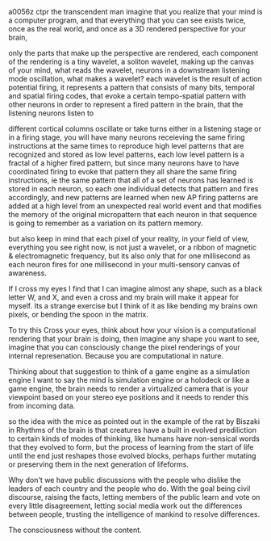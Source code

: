 a0056z ctpr
the transcendent man
imagine that you realize that your mind is a computer program,
and that everything that you can see exists twice, once as the real world, and once as a 3D rendered perspective for your brain,

only the parts that make up the perspective are rendered, each component of the rendering is a tiny wavelet, a soliton wavelet, making up the canvas of your mind, what reads the wavelet, neurons in a downstream listening mode oscillation, what makes a wavelet? each wavelet is the result of action potential firing, it represents a pattern that consists of many bits, temporal and spatial firing codes, that evoke a certain tempo-spatial pattern with other neurons in order to represent a fired pattern in the brain, that the listening neurons listen to

different cortical columns oscillate or take turns either in a listening stage or in a firing stage, you will have many neurons receieving the same firing instructions at the same times to reproduce high level patterns that are recognized and stored as low level patterns, each low level pattern is a fractal of a higher fired pattern, but since many neurons have to have coordinated firing to evoke that pattern they all share the same firing instructions, ie the same pattern that all of a set of neurons has learned is stored in each neuron, so each one individual detects that pattern and fires accordingly, and new patterns are learned when new AP firing patterns are added at a high level from an unexpected real world event and that modifies the memory of the original micropattern that each neuron in that sequence is going to remember as a variation on its pattern memory.

but also keep in mind that each pixel of your reality, in your field of view, everything you see right now, is not just a wavelet, or a ribbon of magnetic & electromagnetic frequency, but its also only that for one millisecond as each neuron fires for one millisecond in your multi-sensory canvas of awareness.

If I cross my eyes I find that I can imagine almost any shape, such as a black letter W, and X, and even a cross and my brain will make it appear for myself. Its a strange exercise but I think of it as like bending my brains own pixels, or bending the spoon in the matrix.

To try this Cross your eyes, think about how your vision is a computational rendering that your brain is doing, then imagine any shape you want to see, imagine that you can consciously change the pixel renderings of your internal represenation. Because you are computational in nature.

Thinking about that suggestion to think of a game engine as a simulation engine
I want to say the mind is simulation engine or a holodeck or like a game engine, the brain needs to render a virtualized camera that is your viewpoint based on your stereo eye positions and it needs to render this from incoming data.

so the idea with the mice as pointed out in the example of the rat by Biszaki in Rhythms of the brain
is that creatures have a built in evolved prediliction to certain kinds of modes of thinking, like humans have non-sensical words that they evolved to form, but the process of learning from the start of life until the end just reshapes those evolved blocks, perhaps further mutating or preserving them in the next generation of lifeforms.  

Why don't we have public discussions with the people who dislike the leaders of each country and the people who do. With the goal being civil discourse, raising the facts, letting members of the public learn and vote on every little disagreement, letting social media work out the differences between people, trusting the intelligence of mankind to resolve differences.

The consciousness without the content.
